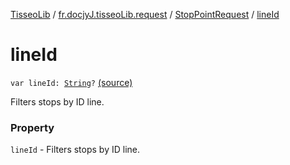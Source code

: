 [TisseoLib](../../index.md) / [fr.docjyJ.tisseoLib.request](../index.md) / [StopPointRequest](index.md) / [lineId](./line-id.md)

# lineId

`var lineId: `[`String`](https://kotlinlang.org/api/latest/jvm/stdlib/kotlin/-string/index.html)`?` [(source)](https://github.com/docjyJ/TisseoLib/tree/master/src/main/kotlin/fr/docjyJ/tisseoLib/request/StopPointRequest.kt#L36)

Filters stops by ID line.

### Property

`lineId` - Filters stops by ID line.